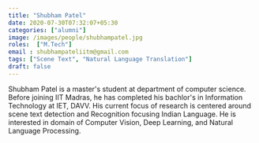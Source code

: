 ```yaml
---
title: "Shubham Patel"
date: 2020-07-30T07:32:07+05:30
categories: ["alumni"]
image: /images/people/shubhampatel.jpg
roles:  ["M.Tech"] 
email : shubhampateliitm@gmail.com
tags: ["Scene Text", "Natural Language Translation"]
draft: false
---
```

Shubham Patel is a master's student at department of computer science. Before joining IIT Madras, he has completed his bachlor's in Information Technology at IET, DAVV. His current focus of research is centered around scene text detection and Recognition focusing Indian Language. He is interested in domain of Computer Vision, Deep Learning, and Natural Language Processing.